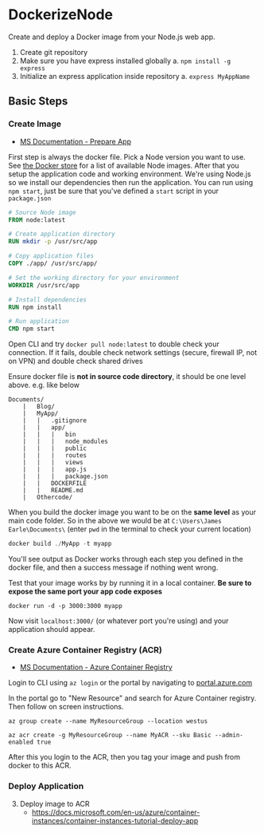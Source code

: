 # DockerizeNode
Create and deploy a Docker image from your Node.js web app.

1. Create git repository
2. Make sure you have express installed globally
    a. `npm install -g express`
3. Initialize an express application inside repository
    a. `express MyAppName`

## Basic Steps ##
### Create Image ###
- [MS Documentation - Prepare App](https://docs.microsoft.com/en-us/azure/container-instances/container-instances-tutorial-prepare-app)

First step is always the docker file. Pick a Node version you want to use. See [the Docker store](https://store.docker.com/images/node) for a list of available Node images. After that you setup the application code and working environment. We're using Node.js so we install our dependencies then run the application. You can run using `npm start`, just be sure that you've defined a `start` script in your `package.json`

```dockerfile
# Source Node image
FROM node:latest

# Create application directory
RUN mkdir -p /usr/src/app

# Copy application files
COPY ./app/ /usr/src/app/

# Set the working directory for your environment
WORKDIR /usr/src/app

# Install dependencies
RUN npm install

# Run application
CMD npm start
```

Open CLI and try `docker pull node:latest` to double check your connection. If it fails, double check network settings (secure, firewall IP, not on VPN) and double check shared drives

Ensure docker file is **not in source code directory**, it should be one level above. e.g. like below

```
Documents/
    |   Blog/
    |   MyApp/
    |   |   .gitignore
    |   |   app/
    |   |   |   bin
    |   |   |   node_modules
    |   |   |   public
    |   |   |   routes
    |   |   |   views
    |   |   |   app.js
    |   |   |   package.json
    |   |   DOCKERFILE
    |   |   README.md
    |   Othercode/

```

When you build the docker image you want to be on the **same level** as your main code folder. So in the above we would be at `C:\Users\James Earle\Documents\` (enter `pwd` in the terminal to check your current location)

```powershell
docker build ./MyApp -t myapp
```

You'll see output as Docker works through each step you defined in the docker file, and then a success message if nothing went wrong.

Test that your image works by by running it in a local container. **Be sure to expose the same port your app code exposes**

```
docker run -d -p 3000:3000 myapp
```

Now visit `localhost:3000/` (or whatever port you're using) and your application should appear.

### Create Azure Container Registry (ACR) ###
 - [MS Documentation - Azure Container Registry](https://docs.microsoft.com/en-us/azure/container-instances/container-instances-tutorial-prepare-acr)

Login to CLI using `az login` or the portal by navigating to [portal.azure.com](portal.azure.com)

In the portal go to "New Resource" and search for Azure Container registry. Then follow on screen instructions.

```
az group create --name MyResourceGroup --location westus

az acr create -g MyResourceGroup --name MyACR --sku Basic --admin-enabled true
```

After this you login to the ACR, then you tag your image and push from docker to this ACR.

### Deploy Application
3. Deploy image to ACR
    - https://docs.microsoft.com/en-us/azure/container-instances/container-instances-tutorial-deploy-app
